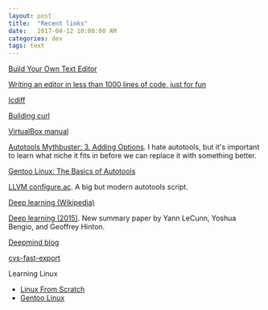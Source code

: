 ```yaml
---
layout: post
title:  "Recent links"
date:   2017-04-12 10:00:00 AM
categories: dev
tags: text
---
```


[Build Your Own Text Editor](http://viewsourcecode.org/snaptoken/kilo/)

[Writing an editor in less than 1000 lines of code, just for fun](http://antirez.com/news/108)

[Icdiff](https://github.com/jeffkaufman/icdiff)

[Building curl](https://curl.haxx.se/docs/install.html)

[VirtualBox manual](http://download.virtualbox.org/virtualbox/UserManual.pdf)

[Autotools Mythbuster: 3. Adding Options](https://autotools.io/autoconf/arguments.html). I hate autotools, but it's important to learn what niche it fits in before we can replace it with something better.

[Gentoo Linux: The Basics of Autotools](https://devmanual.gentoo.org/general-concepts/autotools/)

[LLVM configure.ac](https://llvm.org/svn/llvm-project/llvm/tags/cremebrulee/cremebrulee-53/autoconf/configure.ac). A big but modern autotools script.

[Deep learning (Wikipedia)](https://en.wikipedia.org/wiki/Deep_learning)

[Deep learning (2015)](http://pages.cs.wisc.edu/~dyer/cs540/handouts/deep-learning-nature2015.pdf). New summary paper by Yann LeCunn, Yoshua Bengio, and Geoffrey Hinton.

[Deepmind blog](https://deepmind.com/blog/)

[cvs-fast-export](https://gitlab.com/esr/cvs-fast-export)

Learning Linux

- [Linux From Scratch](http://www.linuxfromscratch.org/)
- [Gentoo Linux](https://www.gentoo.org/)
